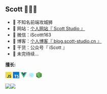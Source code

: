 ## Scott  👨🏻‍💻

- 🐧 不知名前端攻城狮
- 🐶 网站：<a href="https://scott-studio.cn" target="_blank">个人网站『 Scott Studio 』</a>
- 💬 微信：iScottt163
- 🤔 博客：<a href="https://blog.scott-studio.cn" target="_blank">个人博客『 blog.scott-studio.cn 』</a>
- 🌱 干货：公众号『 iScott 』
- 👭 未完待续...

<!--
**Web Developer**

<p>
 <code><img alt="React" src="https://img.shields.io/badge/-React-45b8d8?style=flat-square&logo=react&logoColor=white" /></code>
  <code><img alt="TypeScript"
    src="https://img.shields.io/badge/-TypeScript-007ACC?style=flat-square&logo=typescript&logoColor=white" /></code>
  <code><img alt="Sass" src="https://img.shields.io/badge/-Sass-CC6699?style=flat-square&logo=sass&logoColor=white" /></code>
  <code><img alt="Styled Components"
    src="https://img.shields.io/badge/-Styled_Components-db7092?style=flat-square&logo=styled-components&logoColor=white" /></code>

  <code><img alt="npm" src="https://img.shields.io/badge/-NPM-CB3837?style=flat-square&logo=npm&logoColor=white" /></code>
  <code><img alt="html5" src="https://img.shields.io/badge/-HTML5-E34F26?style=flat-square&logo=html5&logoColor=white" /></code>
  <code><img alt="Rollup"
    src="https://img.shields.io/badge/-Rollup-EC4A3F?style=flat-square&logo=rollup.js&logoColor=white" /></code>

<code><img alt="Prettier"
    src="https://img.shields.io/badge/-Prettier-F7B93E?style=flat-square&logo=prettier&logoColor=white" /></code>
<code><img alt="TailwindCSS"
    src="https://img.shields.io/badge/-tailwindcss-50B3D0?style=flat-square&logo=tailwindcss&logoColor=white" /></code>
<code><img alt="Vite 2" src="https://img.shields.io/badge/-Vite-81A3F9?style=flat-square&logo=vite&logoColor=white" /></code>
<code><img alt="Vue 3" src="https://img.shields.io/badge/-Vue-5BA17F?style=flat-square&logo=vue.js&logoColor=white" /></code>

</p>

**Backend Developer (maybe)**

<p>
  <code><img alt="NestJS" src="https://img.shields.io/badge/-NestJS-ea2845?style=flat-square&logo=nestjs&logoColor=white" /></code>
  <code><img alt="NodeJS" src="https://img.shields.io/badge/-NodeJS-43853d?style=flat-square&logo=Node.js&logoColor=white" /></code>
  <code><img alt="Express"
    src="https://img.shields.io/badge/-express-13aa52?style=flat-square&logo=express&logoColor=white" /></code>
</p>

**DevOps**

<p>
  <code><img alt="git" src="https://img.shields.io/badge/-Git-F05032?style=flat-square&logo=git&logoColor=white" /></code>
  <code><img alt="github actions"
    src="https://img.shields.io/badge/-Github_Actions-2088FF?style=flat-square&logo=github-actions&logoColor=white" /></code>
  <code><img alt="Docker" src="https://img.shields.io/badge/-Docker-46a2f1?style=flat-square&logo=docker&logoColor=white" /></code>
</p>

**Environment**

<p>
  <code><img alt="macOS" src="https://img.shields.io/badge/-macOS-333?style=flat-square&logo=apple&logoColor=white" /></code>
  <code><img alt="vscode" src="https://img.shields.io/badge/Visual%20Studio%20Code-blue?style=flat-square&logo=visual-studio-code&logoColor=ffffff" /></code>
</p>
*/
-->
**擅长:**  

<code><img height="20" src="https://raw.githubusercontent.com/github/explore/80688e429a7d4ef2fca1e82350fe8e3517d3494d/topics/javascript/javascript.png"></code>
<code><img height="20" src="https://raw.githubusercontent.com/github/explore/80688e429a7d4ef2fca1e82350fe8e3517d3494d/topics/typescript/typescript.png"></code>
<code><img height="20" src="https://raw.githubusercontent.com/github/explore/80688e429a7d4ef2fca1e82350fe8e3517d3494d/topics/vue/vue.png"></code>
<code><img height="20" src="https://raw.githubusercontent.com/github/explore/80688e429a7d4ef2fca1e82350fe8e3517d3494d/topics/react/react.png"></code>
<code><img height="20" src="https://raw.githubusercontent.com/github/explore/80688e429a7d4ef2fca1e82350fe8e3517d3494d/topics/nodejs/nodejs.png"></code>

<img align="" height="137px" src="https://github-readme-stats.vercel.app/api?username=iscottt&locale=cn" /><img align="" height="137px" src="https://github-readme-stats.vercel.app/api/top-langs/?username=iscottt&hide_title=true&layout=compact&locale=cn" />
